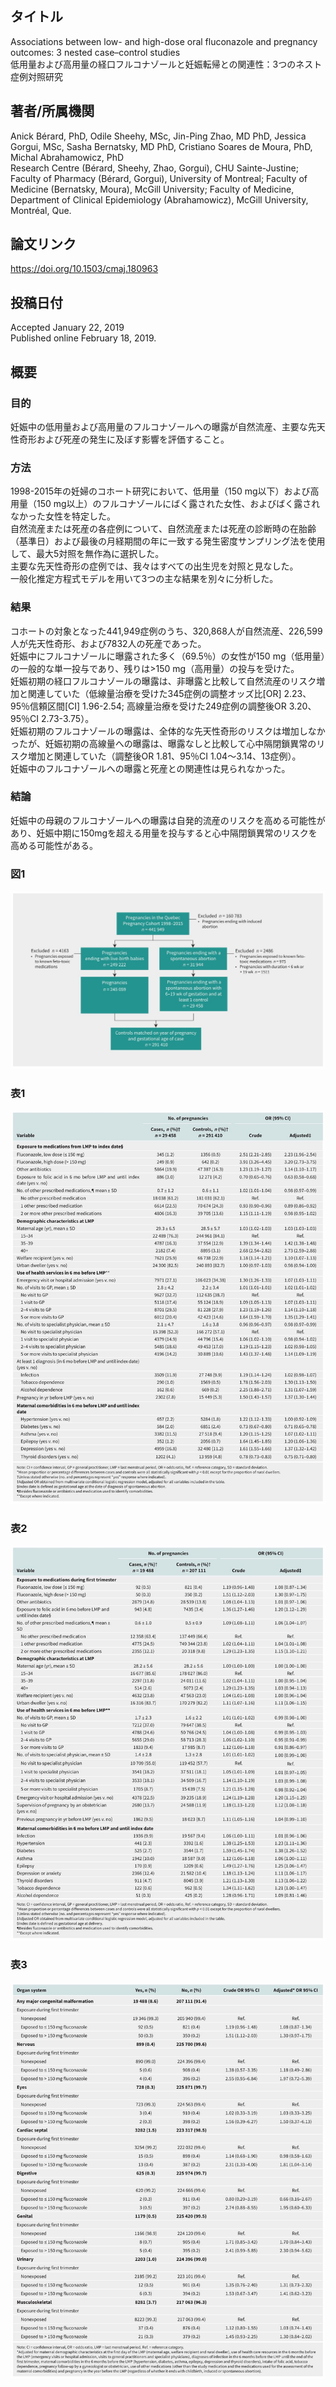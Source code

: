 ## タイトル
Associations between low- and high-dose oral fluconazole and pregnancy outcomes: 3 nested case–control studies  
低用量および高用量の経口フルコナゾールと妊娠転帰との関連性：3つのネスト症例対照研究

## 著者/所属機関
Anick Bérard, PhD, Odile Sheehy, MSc, Jin-Ping Zhao, MD PhD, Jessica Gorgui, MSc, Sasha Bernatsky, MD PhD, Cristiano Soares de Moura, PhD, Michal Abrahamowicz, PhD  
Research Centre (Bérard, Sheehy, Zhao, Gorgui), CHU Sainte-Justine; Faculty of Pharmacy (Bérard, Gorgui), University of Montreal; Faculty of Medicine (Bernatsky, Moura), McGill University; Faculty of Medicine, Department of Clinical Epidemiology (Abrahamowicz), McGill University, Montréal, Que.

## 論文リンク
https://doi.org/10.1503/cmaj.180963

## 投稿日付
Accepted January 22, 2019  
Published online February 18, 2019.

## 概要
### 目的
妊娠中の低用量および高用量のフルコナゾールへの曝露が自然流産、主要な先天性奇形および死産の発生に及ぼす影響を評価すること。

### 方法
1998-2015年の妊婦のコホート研究において、低用量（150 mg以下）および高用量（150 mg以上）のフルコナゾールにばく露された女性、およびばく露されなかった女性を特定した。  
自然流産または死産の各症例について、自然流産または死産の診断時の在胎齢（基準日）および最後の月経期間の年に一致する発生密度サンプリング法を使用して、最大5対照を無作為に選択した。  
主要な先天性奇形の症例では、我々はすべての出生児を対照と見なした。  
一般化推定方程式モデルを用いて3つの主な結果を別々に分析した。

### 結果
コホートの対象となった441,949症例のうち、320,868人が自然流産、226,599人が先天性奇形、および7832人の死産であった。  
妊娠中にフルコナゾールに曝露された多く（69.5％）の女性が150 mg（低用量）の一般的な単一投与であり、残りは>150 mg（高用量）の投与を受けた。  
妊娠初期の経口フルコナゾールの曝露は、非曝露と比較して自然流産のリスク増加と関連していた（低線量治療を受けた345症例の調整オッズ比\[OR\] 2.23、95％信頼区間\[CI\] 1.96-2.54; 高線量治療を受けた249症例の調整後OR 3.20、95％CI 2.73-3.75）。  
妊娠初期のフルコナゾールの曝露は、全体的な先天性奇形のリスクは増加しなかったが、妊娠初期の高線量への曝露は、曝露なしと比較して心中隔閉鎖異常のリスク増加と関連していた（調整後OR 1.81、95％CI 1.04〜3.14、13症例）。  
妊娠中のフルコナゾールへの曝露と死産との関連性は見られなかった。

### 結論
妊娠中の母親のフルコナゾールへの曝露は自発的流産のリスクを高める可能性があり、妊娠中期に150mgを超える用量を投与すると心中隔閉鎖異常のリスクを高める可能性がある。

### 図1
![Figure.1](Associations_fig1.jpg)

### 表1
![Table.1](Associations_tab1.jpg)

### 表2
![Table.2](Associations_tab2.jpg)

### 表3
![Table.3](Associations_tab3.jpg)
